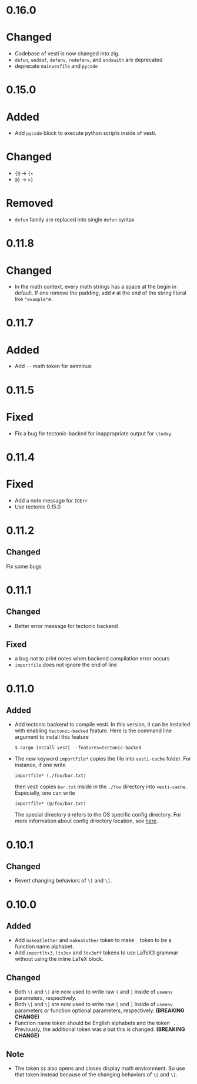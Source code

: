 # 0.16.0
# Changed
- Codebase of vesti is now changed into zig.
- `defun`, `enddef`, `defenv`, `redefenv`, and `endswith` are deprecated
- deprecate `mainvesfile` and `pycode`

# 0.15.0
# Added
- Add `pycode` block to execute python scripts inside of vesti.

# Changed
- `{@` -> `{<`
- `@}` -> `>}`

# Removed
- `defun` family are replaced into single `defun` syntax

# 0.11.8

# Changed

- In the math context, every math strings has a space at the begin in default. If one remove the
  padding, add `#` at the end of the string literal like `"example"#`.

# 0.11.7

# Added

- Add `--` math token for setminus

# 0.11.5

# Fixed

- Fix a bug for tectonic-backed for inappropriate output for `\today`.

# 0.11.4

# Fixed

- Add a note message for `IOErr`
- Use tectonic 0.15.0

# 0.11.2

## Changed
Fix some bugs

# 0.11.1

## Changed

-   Better error message for tectonic backend

## Fixed

-   a bug not to print notes when backend compilation error occurs
-   `importfile` does not ignore the end of line

# 0.11.0

## Added

-   Add tectonic backend to compile vesti. In this version, it can be installed
    with enabling `tectonic-backed` feature. Here is the command line argument to
    install this feature
    ```console
    $ cargo install vesti --features=tectonic-backed
    ```
-   The new keyword `importfile*` copies the file into `vesti-cache` folder. For instance, if one write
    ```vesti
    importfile* (./foo/bar.txt)
    ```
    then vesti copies `bar.txt` inside in the `./foo` directory into `vesti-cache`.
    Especially, one can write
    ```vesti
    importfile* (@/foo/bar.txt)
    ```
    The special directory `@` refers to the OS specific config directory. For more information about config directory location, see [here](https://docs.rs/dirs/5.0.1/dirs/fn.config_dir.html).

# 0.10.1

## Changed

-   Revert changing behaviors of `\[` and `\]`.

# 0.10.0

## Added

-   Add `makeatletter` and `makeatother` token to make `_` token to be a function
    name alphabet.
-   Add `importltx3`, `ltx3on` and `ltx3off` tokens to use LaTeX3 grammar without
    using the inline LaTeX block.

## Changed

-   Both `\(` and `\)` are now used to write raw `(` and `)` inside of `useenv`
    parameters, respectively.
-   Both `\[` and `\]` are now used to write raw `[` and `]` inside of `useenv`
    parameters or function optional parameters, respectively. **(BREAKING CHANGE)**
-   Function name token should be English alphabets and the token `_`. Previously,
    the additional token was `@` but this is changed. **(BREAKING CHANGE)**

## Note

-   The token `$$` also opens and closes display math environment.
    So use that token instead because of the changing behaviors of `\[` and `\]`.
